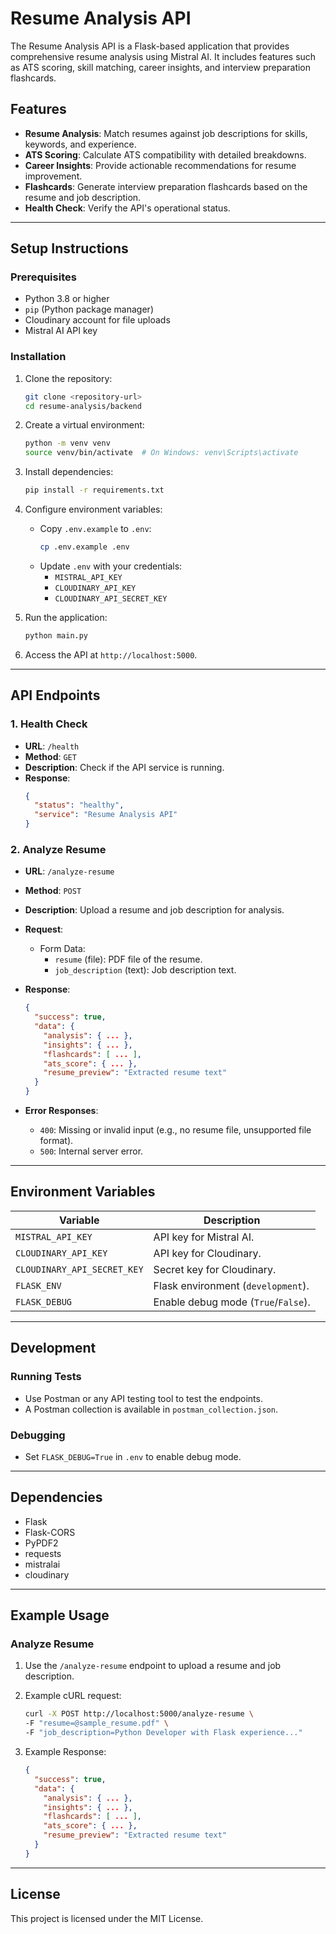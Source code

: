 # Resume Analysis API

The Resume Analysis API is a Flask-based application that provides comprehensive resume analysis using Mistral AI. It includes features such as ATS scoring, skill matching, career insights, and interview preparation flashcards.

## Features

- **Resume Analysis**: Match resumes against job descriptions for skills, keywords, and experience.
- **ATS Scoring**: Calculate ATS compatibility with detailed breakdowns.
- **Career Insights**: Provide actionable recommendations for resume improvement.
- **Flashcards**: Generate interview preparation flashcards based on the resume and job description.
- **Health Check**: Verify the API's operational status.

---

## Setup Instructions

### Prerequisites

- Python 3.8 or higher
- `pip` (Python package manager)
- Cloudinary account for file uploads
- Mistral AI API key

### Installation

1. Clone the repository:
   ```bash
   git clone <repository-url>
   cd resume-analysis/backend
   ```

2. Create a virtual environment:
   ```bash
   python -m venv venv
   source venv/bin/activate  # On Windows: venv\Scripts\activate
   ```

3. Install dependencies:
   ```bash
   pip install -r requirements.txt
   ```

4. Configure environment variables:
   - Copy `.env.example` to `.env`:
     ```bash
     cp .env.example .env
     ```
   - Update `.env` with your credentials:
     - `MISTRAL_API_KEY`
     - `CLOUDINARY_API_KEY`
     - `CLOUDINARY_API_SECRET_KEY`

5. Run the application:
   ```bash
   python main.py
   ```

6. Access the API at `http://localhost:5000`.

---

## API Endpoints

### 1. **Health Check**
   - **URL**: `/health`
   - **Method**: `GET`
   - **Description**: Check if the API service is running.
   - **Response**:
     ```json
     {
       "status": "healthy",
       "service": "Resume Analysis API"
     }
     ```

### 2. **Analyze Resume**
   - **URL**: `/analyze-resume`
   - **Method**: `POST`
   - **Description**: Upload a resume and job description for analysis.
   - **Request**:
     - Form Data:
       - `resume` (file): PDF file of the resume.
       - `job_description` (text): Job description text.
   - **Response**:
     ```json
     {
       "success": true,
       "data": {
         "analysis": { ... },
         "insights": { ... },
         "flashcards": [ ... ],
         "ats_score": { ... },
         "resume_preview": "Extracted resume text"
       }
     }
     ```

   - **Error Responses**:
     - `400`: Missing or invalid input (e.g., no resume file, unsupported file format).
     - `500`: Internal server error.

---

## Environment Variables

| Variable                  | Description                          |
|---------------------------|--------------------------------------|
| `MISTRAL_API_KEY`         | API key for Mistral AI.             |
| `CLOUDINARY_API_KEY`      | API key for Cloudinary.             |
| `CLOUDINARY_API_SECRET_KEY` | Secret key for Cloudinary.         |
| `FLASK_ENV`               | Flask environment (`development`).  |
| `FLASK_DEBUG`             | Enable debug mode (`True`/`False`). |

---

## Development

### Running Tests
- Use Postman or any API testing tool to test the endpoints.
- A Postman collection is available in `postman_collection.json`.

### Debugging
- Set `FLASK_DEBUG=True` in `.env` to enable debug mode.

---

## Dependencies

- Flask
- Flask-CORS
- PyPDF2
- requests
- mistralai
- cloudinary

---

## Example Usage

### Analyze Resume
1. Use the `/analyze-resume` endpoint to upload a resume and job description.
2. Example cURL request:
   ```bash
   curl -X POST http://localhost:5000/analyze-resume \
   -F "resume=@sample_resume.pdf" \
   -F "job_description=Python Developer with Flask experience..."
   ```

3. Example Response:
   ```json
   {
     "success": true,
     "data": {
       "analysis": { ... },
       "insights": { ... },
       "flashcards": [ ... ],
       "ats_score": { ... },
       "resume_preview": "Extracted resume text"
     }
   }
   ```

---

## License

This project is licensed under the MIT License.
